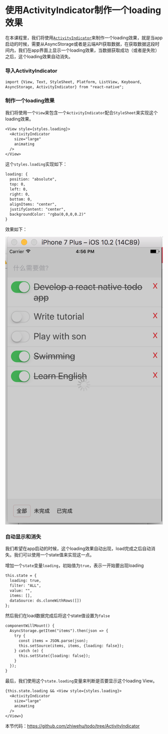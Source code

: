 # 使用ActivityIndicator制作一个loading效果

在本课程里，我们将使用[`ActivityIndicator`](https://facebook.github.io/react-native/docs/activityindicator.html)来制作一个loading效果，就是当app启动的时候，需要从AsyncStorage或者是云端API获取数据，在获取数据这段时间内，我们在app界面上显示一个loading效果，当数据获取成功（或者是失败）之后，这个loading效果自动消失。

### 导入ActivityIndicator

```
import {View, Text, StyleSheet, Platform, ListView, Keyboard, AsyncStorage, ActivityIndicator} from "react-native";
```

### 制作一个loading效果

我们将使用一个`View`来包含一个`ActivityIndicator`配合`StyleSheet`来实现这个loading效果。

```
<View style={styles.loading}>
  <ActivityIndicator
    size="large"
    animating
  />
</View>
```

这个`styles.loading`实现如下：

```
loading: {
  position: "absolute",
  top: 0,
  left: 0,
  right: 0,
  bottom: 0,
  alignItems: "center",
  justifyContent: "center",
  backgroundColor: "rgba(0,0,0,0.2)"
}
```

效果如下：

![](/assets/ActivityIndicator.png)

### 自动显示和消失

我们希望在app启动的时候，这个loading效果自动出现，load完成之后自动消失。我们可以使用一个state值来实现这一点。

增加一个`state`变量`loading`，初始值为`true`，表示一开始要出现loading

```
this.state = {
  loading: true,
  filter: "ALL",
  value: "",
  items: [],
  dataSource: ds.cloneWithRows([])
};
```
然后我们在load数据完成后将这个state值设置为`false`

```
componentWillMount() {
  AsyncStorage.getItem("items").then(json => {
    try {
      const items = JSON.parse(json);
      this.setSource(items, items, {loading: false});
    } catch (e) {
      this.setState({loading: false});
    }
  });
}
```
最后，我们使用这个`state.loading`变量来判断是否要显示这个loading View。

```
{this.state.loading && <View style={styles.loading}>
  <ActivityIndicator
    size="large"
    animating
  />
</View>}
```

本节代码：https://github.com/zhiwehu/todo/tree/ActivityIndicator
